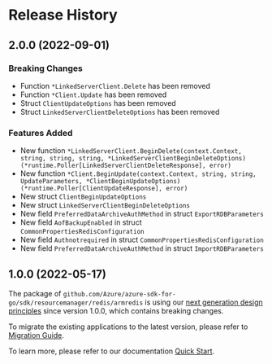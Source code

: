# Release History

## 2.0.0 (2022-09-01)
### Breaking Changes

- Function `*LinkedServerClient.Delete` has been removed
- Function `*Client.Update` has been removed
- Struct `ClientUpdateOptions` has been removed
- Struct `LinkedServerClientDeleteOptions` has been removed

### Features Added

- New function `*LinkedServerClient.BeginDelete(context.Context, string, string, string, *LinkedServerClientBeginDeleteOptions) (*runtime.Poller[LinkedServerClientDeleteResponse], error)`
- New function `*Client.BeginUpdate(context.Context, string, string, UpdateParameters, *ClientBeginUpdateOptions) (*runtime.Poller[ClientUpdateResponse], error)`
- New struct `ClientBeginUpdateOptions`
- New struct `LinkedServerClientBeginDeleteOptions`
- New field `PreferredDataArchiveAuthMethod` in struct `ExportRDBParameters`
- New field `AofBackupEnabled` in struct `CommonPropertiesRedisConfiguration`
- New field `Authnotrequired` in struct `CommonPropertiesRedisConfiguration`
- New field `PreferredDataArchiveAuthMethod` in struct `ImportRDBParameters`


## 1.0.0 (2022-05-17)

The package of `github.com/Azure/azure-sdk-for-go/sdk/resourcemanager/redis/armredis` is using our [next generation design principles](https://azure.github.io/azure-sdk/general_introduction.html) since version 1.0.0, which contains breaking changes.

To migrate the existing applications to the latest version, please refer to [Migration Guide](https://aka.ms/azsdk/go/mgmt/migration).

To learn more, please refer to our documentation [Quick Start](https://aka.ms/azsdk/go/mgmt).